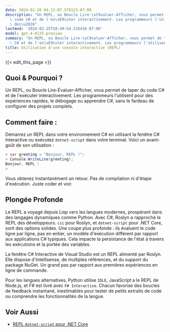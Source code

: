 ```yaml
---
date: 2024-01-26 04:12:07.576123-07:00
description: "Un REPL, ou Boucle Lire-\xC9valuer-Afficher, vous permet de taper du\
  \ code C# et de l'ex\xE9cuter interactivement. Les programmeurs l'utilisent pour\
  \ des\u2026"
lastmod: '2024-02-25T18:49:54.516416-07:00'
model: gpt-4-0125-preview
summary: "Un REPL, ou Boucle Lire-\xC9valuer-Afficher, vous permet de taper du code\
  \ C# et de l'ex\xE9cuter interactivement. Les programmeurs l'utilisent pour des\u2026"
title: Utilisation d'une console interactive (REPL)
---
```


{{< edit_this_page >}}

## Quoi & Pourquoi ?
Un REPL, ou Boucle Lire-Évaluer-Afficher, vous permet de taper du code C# et de l'exécuter interactivement. Les programmeurs l'utilisent pour des expériences rapides, le débogage ou apprendre C#, sans le fardeau de configurer des projets complets.

## Comment faire :
Démarrez un REPL dans votre environnement C# en utilisant la fenêtre C# Interactive ou exécutez `dotnet-script` dans votre terminal. Voici un avant-goût de son utilisation :

```csharp
> var greeting = "Bonjour, REPL !";
> Console.WriteLine(greeting);
Bonjour, REPL !
>
```

Vous obtenez instantanément un retour. Pas de compilation ni d'étape d'exécution. Juste coder et voir.

## Plongée Profonde
Le REPL a voyagé depuis Lisp vers les langues modernes, prospérant dans des langages dynamiques comme Python. Avec C#, Roslyn a rapproché le REPL des développeurs. `csi` pour Roslyn, et `dotnet-script` pour .NET Core, sont des options solides. Une coupe plus profonde : ils évaluent le code ligne par ligne, pas en entier, un modèle d'exécution différent par rapport aux applications C# typiques. Cela impacte la persistance de l'état à travers les exécutions et la portée des variables.

La fenêtre C# Interactive de Visual Studio est un REPL alimenté par Roslyn. Elle dispose d'Intellisense, de multiples références, et du support du package NuGet. Un grand pas par rapport aux premières expériences en ligne de commande.

Pour les langues alternatives, Python utilise `IDLE`, JavaScript a le REPL de Node.js, et F# est livré avec `F# Interactive`. Chacun favorise des boucles de feedback instantané, inestimables pour tester de petits extraits de code ou comprendre les fonctionnalités de la langue.

## Voir Aussi
- [REPL `dotnet-script` pour .NET Core](https://github.com/filipw/dotnet-script)
